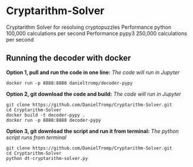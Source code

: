 # Cryptarithm-Solver
Cryptarithm Solver for resolving cryptopuzzles
Performance python 100,000 calculations per second
Performance pypy3  250,000 calculations per second

## Running the decoder with docker

**Option 1, pull and run the code in one line:**
*The code will run in Jupyter*
```
docker run -p 8888:8888 danieltromp/decoder-pypy
```

**Option 2, git download the code and build:**
*The code will run in Jupyter*
```
git clone https://github.com/DanielTromp/Cryptarithm-Solver.git
cd Cryptarithm-Solver
docker build -t decoder-pypy .
docker run -p 8888:8888 decoder-pypy
```

**Option 3, git download the script and run it from terminal:**
*The python script runs from terminal*
```
git clone https://github.com/DanielTromp/Cryptarithm-Solver.git
cd Cryptarithm-Solver
python dt-cryptarithm-solver.py
```
